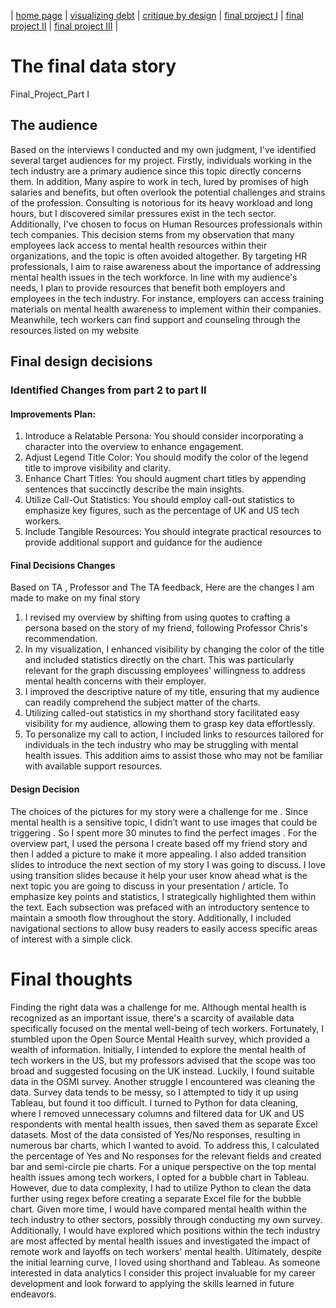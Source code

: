 | [home page](https://cmustudent.github.io/tswd-portfolio-templates/) | [visualizing debt](visualizing-government-debt) | [critique by design](critique-by-design) | [final project I](final-project-part-one) | [final project II](final-project-part-two) | [final project III](final-project-part-three) |
#  The final data story

Final_Project_Part I

## The audience
Based on the interviews I conducted and my own judgment, I've identified several target audiences for my project. Firstly, individuals working in the tech industry are a primary audience since this topic directly concerns them. In addition, Many aspire to work in tech, lured by promises of high salaries and benefits, but often overlook the potential challenges and strains of the profession. Consulting is notorious for its heavy workload and long hours, but I discovered similar pressures exist in the tech sector. 
Additionally, I've chosen to focus on Human Resources professionals within tech companies. This decision stems from my observation that many employees lack access to mental health resources within their organizations, and the topic is often avoided altogether. By targeting HR professionals, I aim to raise awareness about the importance of addressing mental health issues in the tech workforce.
In line with my audience's needs, I plan to provide resources that benefit both employers and employees in the tech industry. For instance, employers can access training materials on mental health awareness to implement within their companies. Meanwhile, tech workers can find support and counseling through the resources listed on my website

## Final design decisions
###  Identified Changes from part 2 to part II
#### Improvements Plan:
1.	Introduce a Relatable Persona: You should consider incorporating a character into the overview to enhance engagement.
2.	Adjust Legend Title Color: You should modify the color of the legend title to improve visibility and clarity.
3.	Enhance Chart Titles: You should augment chart titles by appending sentences that succinctly describe the main insights.
4.	Utilize Call-Out Statistics: You should employ call-out statistics to emphasize key figures, such as the percentage of UK and US tech workers.
5.	Include Tangible Resources: You should integrate practical resources to provide additional support and guidance for the audience

#### Final Decisions Changes
Based on TA , Professor and The TA feedback, Here are the changes I am made to make on my final story
1.	I revised my overview by shifting from using quotes to crafting a persona based on the story of my friend, following Professor Chris's recommendation.
2.	In my visualization, I enhanced visibility by changing the color of the title and included statistics directly on the chart. This was particularly relevant for the graph discussing employees' willingness to address mental health concerns with their employer.
3.	I improved the descriptive nature of my title, ensuring that my audience can readily comprehend the subject matter of the charts.
4.	Utilizing called-out statistics in my shorthand story facilitated easy visibility for my audience, allowing them to grasp key data effortlessly.
5.	To personalize my call to action, I included links to resources tailored for individuals in the tech industry who may be struggling with mental health issues. This addition aims to assist those who may not be familiar with available support resources.

#### Design Decision 
The choices of the pictures for my story were a challenge for me . Since mental health is a sensitive topic, I didn’t want to use images that could be triggering . So I spent more 30 minutes to find the perfect images . For the overview part, I used the persona I create based off my friend story and then I added a picture to make it more appealing. I also added transition slides to introduce the next section of my story I was going to discuss. I love using transition slides because it help your user know ahead what is the  next topic you are going to discuss in your presentation / article. 
To emphasize key points and statistics, I strategically highlighted them within the text. Each subsection was prefaced with an introductory sentence to maintain a smooth flow throughout the story. Additionally, I included navigational sections to allow busy readers to easily access specific areas of interest with a simple click.


# Final thoughts
Finding the right data was a challenge for me. Although mental health is recognized as an important issue, there's a scarcity of available data specifically focused on the mental well-being of tech workers. Fortunately, I stumbled upon the Open Source Mental Health survey, which provided a wealth of information. Initially, I intended to explore the mental health of tech workers in the US, but my professors advised that the scope was too broad and suggested focusing on the UK instead. Luckily, I found suitable data in the OSMI survey.
Another struggle I encountered was cleaning the data. Survey data tends to be messy, so I attempted to tidy it up using Tableau, but found it too difficult. I turned to Python for data cleaning, where I removed unnecessary columns and filtered data for UK and US respondents with mental health issues, then saved them as separate Excel datasets.
Most of the data consisted of Yes/No responses, resulting in numerous bar charts, which I wanted to avoid. To address this, I calculated the percentage of Yes and No responses for the relevant fields and created bar and semi-circle pie charts. For a unique perspective on the top mental health issues among tech workers, I opted for a bubble chart in Tableau. However, due to data complexity, I had to utilize Python to clean the data further using regex before creating a separate Excel file for the bubble chart.
Given more time, I would have compared mental health within the tech industry to other sectors, possibly through conducting my own survey. Additionally, I would have explored which positions within the tech industry are most affected by mental health issues and investigated the impact of remote work and layoffs on tech workers' mental health.
Ultimately, despite the initial learning curve, I loved using shorthand and Tableau. As someone interested in data analytics I consider this project invaluable for my career development and look forward to applying the skills learned in future endeavors.
